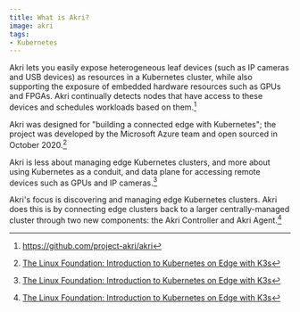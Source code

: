 ```yaml
---
title: What is Akri?
image: akri
tags:
- Kubernetes
---
```

Akri lets you easily expose heterogeneous leaf devices (such as IP cameras and USB devices) as resources in a Kubernetes cluster, while also supporting the exposure of embedded hardware resources such as GPUs and FPGAs. Akri continually detects nodes that have access to these devices and schedules workloads based on them.[^1]

Akri was designed for "building a connected edge with Kubernetes"; the project was developed by the Microsoft Azure team and open sourced in October 2020.[^2]

Akri is less about managing edge Kubernetes clusters, and more about using Kubernetes as a conduit, and data plane for accessing remote devices such as GPUs and IP cameras.[^2]

Akri's focus is discovering and managing edge Kubernetes clusters. Akri does this is by connecting edge clusters back to a larger centrally-managed cluster through two new components: the Akri Controller and Akri Agent.[^2]

[^1]: https://github.com/project-akri/akri
[^2]: [The Linux Foundation: Introduction to Kubernetes on Edge with K3s](https://www.edx.org/course/introduction-to-kubernetes-on-edge-with-k3s)